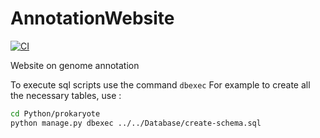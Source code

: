 # AnnotationWebsite

[![CI](https://github.com/MR-biosoft/AnnotationWebsite/actions/workflows/main.yml/badge.svg?branch=main)](https://github.com/MR-biosoft/AnnotationWebsite/actions/workflows/main.yml)

Website on genome annotation

To execute sql scripts use the command `dbexec`
For example to create all the necessary tables, use : 
```bash
cd Python/prokaryote
python manage.py dbexec ../../Database/create-schema.sql  
```
